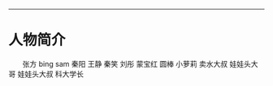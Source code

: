 ------------
# 人物简介 #



 &#160; &#160;&#160; &#160;
张方
bing
sam
秦阳
王静
秦笑
刘彤
蒙宝红
圆棒
小萝莉
卖水大叔
娃娃头大哥
娃娃头大叔
科大学长

